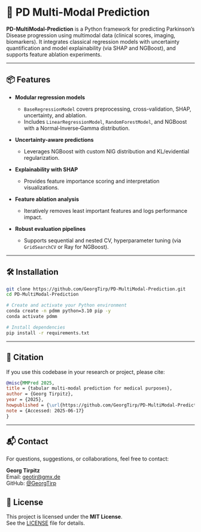 # 🧠 PD Multi-Modal Prediction

**PD-MultiModal-Prediction** is a Python framework for predicting Parkinson’s Disease progression using multimodal data (clinical scores, imaging, biomarkers). It integrates classical regression models with uncertainty quantification and model explainability (via SHAP and NGBoost), and supports feature ablation experiments.

---

## 📦 Features

- **Modular regression models**  
  - `BaseRegressionModel` covers preprocessing, cross-validation, SHAP, uncertainty, and ablation.
  - Includes `LinearRegressionModel`, `RandomForestModel`, and NGBoost with a Normal‑Inverse‑Gamma distribution.

- **Uncertainty-aware predictions**  
  - Leverages NGBoost with custom NIG distribution and KL/evidential regularization.

- **Explainability with SHAP**  
  - Provides feature importance scoring and interpretation visualizations.

- **Feature ablation analysis**  
  - Iteratively removes least important features and logs performance impact.

- **Robust evaluation pipelines**  
  - Supports sequential and nested CV, hyperparameter tuning (via `GridSearchCV` or Ray for NGBoost).

---

## 🛠️ Installation

```bash
git clone https://github.com/GeorgTirp/PD-MultiModal-Prediction.git
cd PD-MultiModal-Prediction

# Create and activate your Python environment
conda create -n pdmm python=3.10 pip -y
conda activate pdmm

# Install dependencies
pip install -r requirements.txt
```

---

## 📄 Citation

If you use this codebase in your research or project, please cite:

```bibtex
@misc{MMPred 2025,
title = {tabular multi-modal prediction for medical purposes},
author = {Georg Tirpitz},
year = {2025},
howpublished = {\url{https://github.com/GeorgTirp/PD-MultiModal-Prediction}},
note = {Accessed: 2025-06-17}
}
```
--- 

## 📬 Contact

For questions, suggestions, or collaborations, feel free to contact:

**Georg Tirpitz**  
Email: [geotir@gmx.de](mailto:geotir@gmx.de)  
GitHub: [@GeorgTirp](https://github.com/GeorgTirp)

## 📜 License

This project is licensed under the **MIT License**.  
See the [LICENSE](./LICENSE) file for details.
